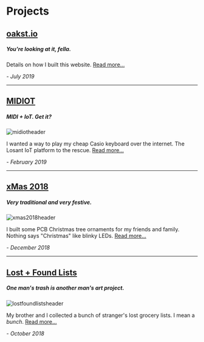 # Projects

## [oakst.io](/projects/oakstio)
##### *You're looking at it, fella.*

Details on how I built this website. [Read more...](/projects/oakstio)

*- July 2019*

---

## [MIDIOT](/projects/midiot)
##### *MIDI + IoT. Get it?*

![midiotheader][midiot]

I wanted a way to play my cheap Casio keyboard over the internet. The Losant IoT platform to the rescue. [Read more...](/projects/midiot)

*- February 2019*

---

## [xMas 2018](/projects/xmas2018)
##### *Very traditional and very festive.*

![xmas2018header][xmas2018]

I built some PCB Christmas tree ornaments for my friends and family. Nothing says "Christmas" like blinky LEDs. [Read more...](/projects/xmas2018)

*- December 2018*

---

## [Lost + Found Lists](/projects/lostfoundlists)
##### *One man's trash is another man's art project.*

![lostfoundlistsheader][lostfoundlists]

My brother and I collected a bunch of stranger's lost grocery lists. I mean a *bunch*. [Read more...](/projects/lostfoundlists)

*- October 2018*

[xmas2018]: assets/projects/headers/xmas2018.png "xMas 2018"
[lostfoundlists]: assets/projects/headers/lostfoundlists.png "lost + found lists"
[midiot]: assets/projects/headers/midiot.png "MIDIOT"